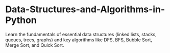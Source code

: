 # Data-Structures-and-Algorithms-in-Python
 Learn the fundamentals of essential data structures (linked lists, stacks, queues, trees, graphs) and key algorithms like DFS, BFS, Bubble Sort, Merge Sort, and Quick Sort.
